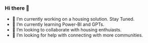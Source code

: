 ### Hi there 👋

- 🔭 I’m currently working on a housing solution. Stay Tuned. 
- 🌱 I’m currently learning Power-BI and GPTs. 
- 👯 I’m looking to collaborate with housing enthuiasts. 
- 🤔 I’m looking for help with connecting with more communities.
